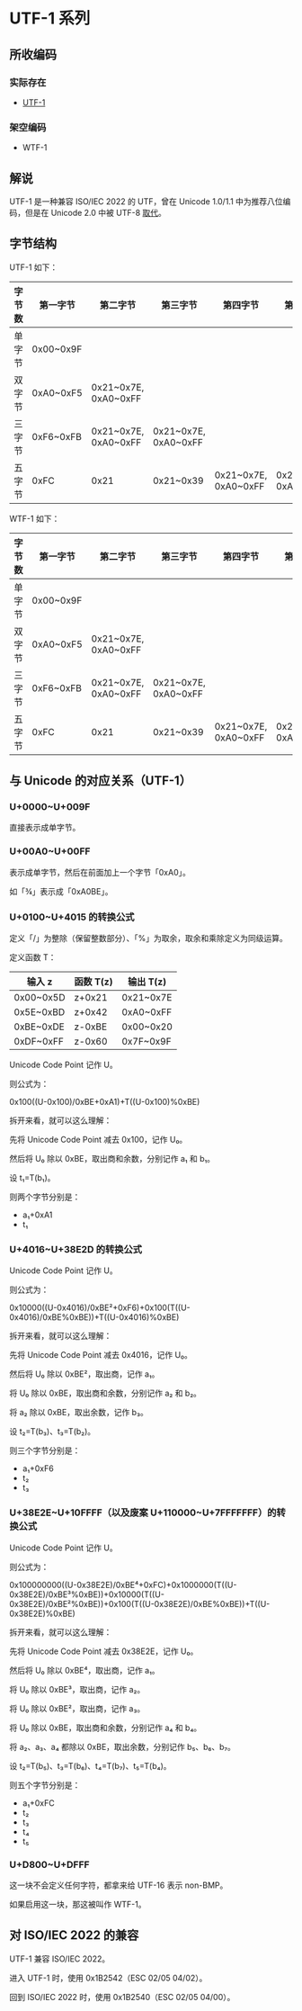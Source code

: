 # UTF-1 系列

## 所收编码
### 实际存在
- [UTF-1](https://web.archive.org/web/20130423014856/http://www.itscj.ipsj.or.jp/ISO-IR/178.pdf)

### 架空编码
- WTF-1

## 解说
UTF-1 是一种兼容 ISO/IEC 2022 的 UTF，曾在 Unicode 1.0/1.1 中为推荐八位编码，但是在 Unicode 2.0 中被 UTF-8 [取代](https://www.unicode.org/versions/Unicode2.0.0/appC.pdf)。

## 字节结构
UTF-1 如下：

|字节数|第一字节|第二字节|第三字节|第四字节|第五字节|码位数|注释|
|-|-|-|-|-|-|-|-|
|单字节|0x00~0x9F|||||160||
|双字节|0xA0~0xF5|0x21\~0x7E, 0xA0\~0xFF||||16246||
|三字节|0xF6~0xFB|0x21\~0x7E, 0xA0\~0xFF|0x21\~0x7E, 0xA0\~0xFF|||214552|0xF72FC4~0xF73A78 通常不认为是合法码位。|
|五字节|0xFC|0x21|0x21~0x39|0x21\~0x7E, 0xA0\~0xFF|0x21\~0x7E, 0xA0\~0xFF|881106||

WTF-1 如下：

|字节数|第一字节|第二字节|第三字节|第四字节|第五字节|码位数|注释|
|-|-|-|-|-|-|-|-|
|单字节|0x00~0x9F|||||160||
|双字节|0xA0~0xF5|0x21\~0x7E, 0xA0\~0xFF||||16246||
|三字节|0xF6~0xFB|0x21\~0x7E, 0xA0\~0xFF|0x21\~0x7E, 0xA0\~0xFF|||214552|0xF72FC4~0xF73A78 被启用。|
|五字节|0xFC|0x21|0x21~0x39|0x21\~0x7E, 0xA0\~0xFF|0x21\~0x7E, 0xA0\~0xFF|881106||

## 与 Unicode 的对应关系（UTF-1）
### U+0000~U+009F
直接表示成单字节。

### U+00A0~U+00FF
表示成单字节，然后在前面加上一个字节「0xA0」。

如「¾」表示成「0xA0BE」。

### U+0100~U+4015 的转换公式
定义「/」为整除（保留整数部分）、「%」为取余，取余和乘除定义为同级运算。

定义函数 T：

|输入 z|函数 T(z)|输出 T(z)|
|-|-|-|
|0x00~0x5D|z+0x21|0x21~0x7E|
|0x5E~0xBD|z+0x42|0xA0~0xFF|
|0xBE~0xDE|z-0xBE|0x00~0x20|
|0xDF~0xFF|z-0x60|0x7F~0x9F|

Unicode Code Point 记作 U。

则公式为：

0x100((U-0x100)/0xBE+0xA1)+T((U-0x100)%0xBE)

拆开来看，就可以这么理解：

先将 Unicode Code Point 减去 0x100，记作 U₀。

然后将 U₀ 除以 0xBE，取出商和余数，分别记作 a₁ 和 b₁。

设 t₁=T(b₁)。

则两个字节分别是：
- a₁+0xA1
- t₁

### U+4016~U+38E2D 的转换公式
Unicode Code Point 记作 U。

则公式为：

0x10000((U-0x4016)/0xBE²+0xF6)+0x100(T((U-0x4016)/0xBE%0xBE))+T((U-0x4016)%0xBE)

拆开来看，就可以这么理解：

先将 Unicode Code Point 减去 0x4016，记作 U₀。

然后将 U₀ 除以 0xBE²，取出商，记作 a₁。

将 U₀ 除以 0xBE，取出商和余数，分别记作 a₂ 和 b₂。

将 a₂ 除以 0xBE，取出余数，记作 b₃。

设 t₂=T(b₃)、t₃=T(b₂)。

则三个字节分别是：
- a₁+0xF6
- t₂
- t₃

### U+38E2E\~U+10FFFF（以及废案 U+110000\~U+7FFFFFFF）的转换公式
Unicode Code Point 记作 U。

则公式为：

0x100000000((U-0x38E2E)/0xBE⁴+0xFC)+0x1000000(T((U-0x38E2E)/0xBE³%0xBE))+0x10000(T((U-0x38E2E)/0xBE²%0xBE))+0x100(T((U-0x38E2E)/0xBE%0xBE))+T((U-0x38E2E)%0xBE)

拆开来看，就可以这么理解：

先将 Unicode Code Point 减去 0x38E2E，记作 U₀。

然后将 U₀ 除以 0xBE⁴，取出商，记作 a₁。

将 U₀ 除以 0xBE³，取出商，记作 a₂。

将 U₀ 除以 0xBE²，取出商，记作 a₃。

将 U₀ 除以 0xBE，取出商和余数，分别记作 a₄ 和 b₄。

将 a₂、a₃、a₄ 都除以 0xBE，取出余数，分别记作 b₅、b₆、b₇。

设 t₂=T(b₅)、t₃=T(b₆)、t₄=T(b₇)、t₅=T(b₄)。

则五个字节分别是：
- a₁+0xFC
- t₂
- t₃
- t₄
- t₅

### U+D800~U+DFFF
这一块不会定义任何字符，都拿来给 UTF-16 表示 non-BMP。

如果启用这一块，那这被叫作 WTF-1。

## 对 ISO/IEC 2022 的兼容
UTF-1 兼容 ISO/IEC 2022。

进入 UTF-1 时，使用 0x1B2542（ESC 02/05 04/02）。

回到 ISO/IEC 2022 时，使用 0x1B2540（ESC 02/05 04/00）。
